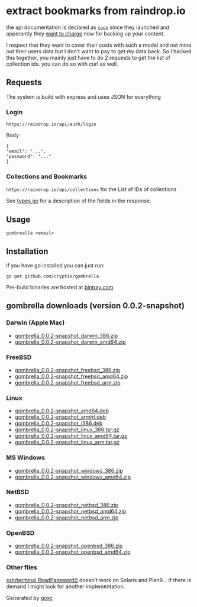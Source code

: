 # extract bookmarks from raindrop.io

the api documentation is declared as [`soon`](https://raindrop.io/pages/dev) since they launched and apperantly they [want to charge](https://raindrop.io/static/love) now for backing up your content.

I respect that they want to cover their costs with such a model and not mine out their users data but I don't want to pay to get my data back. So I hacked this together, you mainly just have to do 2 requests to get the list of collection ids. you can do so with curl as well.


## Requests

The system is build with express and uses JSON for everything

### Login
`https://raindrop.io/api/auth/login` 

Body:
```
{
"email": "...",
"password": "..."
}
```

### Collections and Bookmarks
`https://raindrop.io/api/collections` for the List of IDs of collections

See [types.go](https://github.com/cryptix/gombrella/blob/master/types.go) for a description of the fields in the response.

## Usage
```
gumbrealla <email>
```


## Installation

if you have go installed you can just run:

`go get github.com/cryptix/gombrella`

Pre-build binaries are hosted at [bintray.com](https://bintray.com/cryptix/golang/gombrella)


## gombrella downloads (version 0.0.2-snapshot)

### Darwin (Apple Mac)

 * [gombrella\_0.0.2-snapshot\_darwin\_386.zip](https://dl.bintray.com//content/cryptix/golang/gombrella_0.0.2-snapshot_darwin_386.zip?direct)
 * [gombrella\_0.0.2-snapshot\_darwin\_amd64.zip](https://dl.bintray.com//content/cryptix/golang/gombrella_0.0.2-snapshot_darwin_amd64.zip?direct)

### FreeBSD

 * [gombrella\_0.0.2-snapshot\_freebsd\_386.zip](https://dl.bintray.com//content/cryptix/golang/gombrella_0.0.2-snapshot_freebsd_386.zip?direct)
 * [gombrella\_0.0.2-snapshot\_freebsd\_amd64.zip](https://dl.bintray.com//content/cryptix/golang/gombrella_0.0.2-snapshot_freebsd_amd64.zip?direct)
 * [gombrella\_0.0.2-snapshot\_freebsd\_arm.zip](https://dl.bintray.com//content/cryptix/golang/gombrella_0.0.2-snapshot_freebsd_arm.zip?direct)

### Linux

 * [gombrella\_0.0.2-snapshot\_amd64.deb](https://dl.bintray.com//content/cryptix/golang/gombrella_0.0.2-snapshot_amd64.deb?direct)
 * [gombrella\_0.0.2-snapshot\_armhf.deb](https://dl.bintray.com//content/cryptix/golang/gombrella_0.0.2-snapshot_armhf.deb?direct)
 * [gombrella\_0.0.2-snapshot\_i386.deb](https://dl.bintray.com//content/cryptix/golang/gombrella_0.0.2-snapshot_i386.deb?direct)
 * [gombrella\_0.0.2-snapshot\_linux\_386.tar.gz](https://dl.bintray.com//content/cryptix/golang/gombrella_0.0.2-snapshot_linux_386.tar.gz?direct)
 * [gombrella\_0.0.2-snapshot\_linux\_amd64.tar.gz](https://dl.bintray.com//content/cryptix/golang/gombrella_0.0.2-snapshot_linux_amd64.tar.gz?direct)
 * [gombrella\_0.0.2-snapshot\_linux\_arm.tar.gz](https://dl.bintray.com//content/cryptix/golang/gombrella_0.0.2-snapshot_linux_arm.tar.gz?direct)

### MS Windows

 * [gombrella\_0.0.2-snapshot\_windows\_386.zip](https://dl.bintray.com//content/cryptix/golang/gombrella_0.0.2-snapshot_windows_386.zip?direct)
 * [gombrella\_0.0.2-snapshot\_windows\_amd64.zip](https://dl.bintray.com//content/cryptix/golang/gombrella_0.0.2-snapshot_windows_amd64.zip?direct)

### NetBSD

 * [gombrella\_0.0.2-snapshot\_netbsd\_386.zip](https://dl.bintray.com//content/cryptix/golang/gombrella_0.0.2-snapshot_netbsd_386.zip?direct)
 * [gombrella\_0.0.2-snapshot\_netbsd\_amd64.zip](https://dl.bintray.com//content/cryptix/golang/gombrella_0.0.2-snapshot_netbsd_amd64.zip?direct)
 * [gombrella\_0.0.2-snapshot\_netbsd\_arm.zip](https://dl.bintray.com//content/cryptix/golang/gombrella_0.0.2-snapshot_netbsd_arm.zip?direct)

### OpenBSD

 * [gombrella\_0.0.2-snapshot\_openbsd\_386.zip](https://dl.bintray.com//content/cryptix/golang/gombrella_0.0.2-snapshot_openbsd_386.zip?direct)
 * [gombrella\_0.0.2-snapshot\_openbsd\_amd64.zip](https://dl.bintray.com//content/cryptix/golang/gombrella_0.0.2-snapshot_openbsd_amd64.zip?direct)

### Other files

[ssh/terminal ReadPassword()](https://golang.org/x/crypto/ssh/terminal) doesn't work on Solaris and Plan9... if there is demand I might look for another implementation.


Generated by [goxc](https://github.com/laher/goxc)